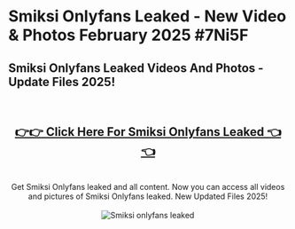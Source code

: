 # Smiksi Onlyfans Leaked - New Video & Photos February 2025 #7Ni5F

<h2>Smiksi Onlyfans Leaked Videos And Photos - Update Files 2025!</h2>
<br>
<div align="center">
<h2><a href="https://links2leaks.com?utm_source=smiksi&utm_medium=git92" rel="nofollow">👉👉 Click Here For Smiksi Onlyfans Leaked 👈👈</a></h2>
<br>
Get Smiksi Onlyfans leaked and all content. Now you can access all videos and pictures of Smiksi Onlyfans leaked. New Updated Files 2025!
<br>
<br>
<a href="https://links2leaks.com?utm_source=smiksi&utm_medium=git92" rel="nofollow" data-target="animated-image.originalLink"><img src="https://i.ibb.co/Gkj2r4b/banner.png" alt="Smiksi onlyfans leaked" style="max-width: 100%; display: inline-block;" data-target="animated-image.originalImage"></a>
</div>
<br>
